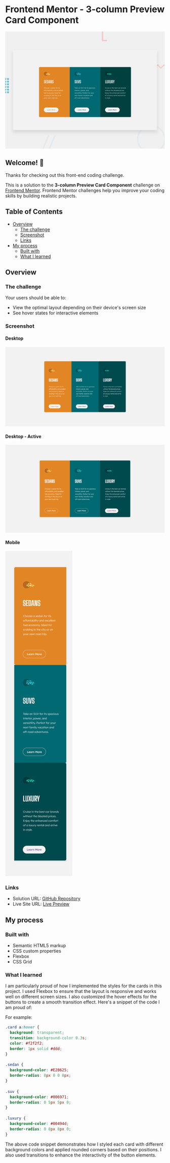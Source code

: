 # Frontend Mentor - 3-column Preview Card Component

![Design preview for the 3-column preview card component coding challenge](./design/desktop-preview.jpg)

## Welcome! 👋

Thanks for checking out this front-end coding challenge.

This is a solution to the **3-column Preview Card Component** challenge on [Frontend Mentor](https://www.frontendmentor.io). Frontend Mentor challenges help you improve your coding skills by building realistic projects.

## Table of Contents

- [Overview](#overview)
  - [The challenge](#the-challenge)
  - [Screenshot](#screenshot)
  - [Links](#links)
- [My process](#my-process)
  - [Built with](#built-with)
  - [What I learned](#what-i-learned)

## Overview

### The challenge

Your users should be able to:

- View the optimal layout depending on their device's screen size
- See hover states for interactive elements

### Screenshot

#### Desktop
![Screenshot](./assets/images/desktop.png)

#### Desktop - Active
![Screenshot](./assets/images/desktop-active.png)

#### Mobile
![Screenshot](./assets/images/mobile.png)

### Links

- Solution URL: [GitHub Repository](https://github.com/harisdev-netizen/3-column-preview-cards)
- Live Site URL: [Live Preview](https://columns-preview.netlify.app/)

## My process

### Built with

- Semantic HTML5 markup
- CSS custom properties
- Flexbox
- CSS Grid

### What I learned

I am particularly proud of how I implemented the styles for the cards in this project. I used Flexbox to ensure that the layout is responsive and works well on different screen sizes. I also customized the hover effects for the buttons to create a smooth transition effect. Here's a snippet of the code I am proud of:

For example:

```css
.card a:hover {
  background: transparent;
  transition: background-color 0.3s;
  color: #f2f2f2;
  border: 1px solid #ddd;
}

.sedan {
  background-color: #E28625;
  border-radius: 8px 0 0 8px;
}

.suv {
  background-color: #006971;
  border-radius: 0 5px 5px 0;
}

.luxury {
  background-color: #00494d;
  border-radius: 0 8px 8px 0;
}
```

The above code snippet demonstrates how I styled each card with different background colors and applied rounded corners based on their positions. I also used transitions to enhance the interactivity of the button elements.
